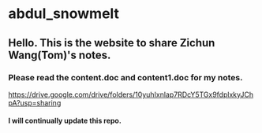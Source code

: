 # abdul_snowmelt
## Hello. This is the website to share Zichun Wang(Tom)'s notes.
### Please read the content.doc and content1.doc for my notes.
https://drive.google.com/drive/folders/10yuhIxnlap7RDcY5TGx9fdplxkyJChpA?usp=sharing
#### I will continually update this repo.
